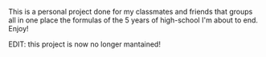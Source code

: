 This is a personal project done for my classmates and friends that groups all in one place the formulas of the 5 years of high-school I'm about to end.
Enjoy!


EDIT: this project is now no longer mantained!
